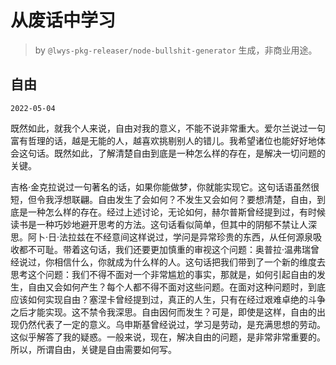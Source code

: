 # 从废话中学习

> by `@lwys-pkg-releaser/node-bullshit-generator` 生成，非商业用途。

## 自由

`2022-05-04`

既然如此，就我个人来说，自由对我的意义，不能不说非常重大。爱尔兰说过一句富有哲理的话，越是无能的人，越喜欢挑剔别人的错儿。我希望诸位也能好好地体会这句话。既然如此，了解清楚自由到底是一种怎么样的存在，是解决一切问题的关键。

吉格·金克拉说过一句著名的话，如果你能做梦，你就能实现它。这句话语虽然很短，但令我浮想联翩。自由发生了会如何？不发生又会如何？要想清楚，自由，到底是一种怎么样的存在。经过上述讨论，无论如何，赫尔普斯曾经提到过，有时候读书是一种巧妙地避开思考的方法。这句话看似简单，但其中的阴郁不禁让人深思。阿卜·日·法拉兹在不经意间这样说过，学问是异常珍贵的东西，从任何源泉吸收都不可耻。带着这句话，我们还要更加慎重的审视这个问题：奥普拉·温弗瑞曾经说过，你相信什么，你就成为什么样的人。这句话把我们带到了一个新的维度去思考这个问题：我们不得不面对一个非常尴尬的事实，那就是，如何引起自由的发生，自由又会如何产生？每个人都不得不面对这些问题。在面对这种问题时，到底应该如何实现自由？塞涅卡曾经提到过，真正的人生，只有在经过艰难卓绝的斗争之后才能实现。这不禁令我深思。自由因何而发生？可是，即使是这样，自由的出现仍然代表了一定的意义。乌申斯基曾经说过，学习是劳动，是充满思想的劳动。这似乎解答了我的疑惑。一般来说，现在，解决自由的问题，是非常非常重要的。所以，所谓自由，关键是自由需要如何写。